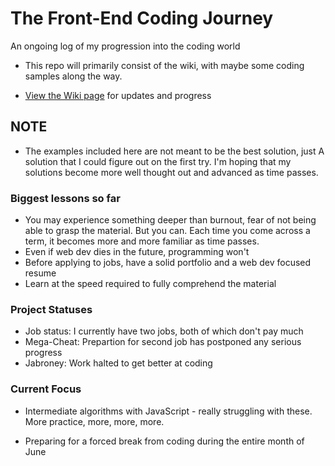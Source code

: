 # The Front-End Coding Journey
An ongoing log of my progression into the coding world
- This repo will primarily consist of the wiki, with maybe some coding samples along the way.
* [View the Wiki page](https://github.com/Stryyder/The-Front-End-Coding-Journey/wiki)
for updates and progress

## NOTE
- The examples included here are not meant to be the best solution, just A solution that I could figure out on the first try. I'm hoping that my solutions become more well thought out and advanced as time passes.


### Biggest lessons so far
- You may experience something deeper than burnout, fear of not being able to grasp the material. But you can. Each time you come across a term, it becomes more and more familiar as time passes.
- Even if web dev dies in the future, programming won't
- Before applying to jobs, have a solid portfolio and a web dev focused resume
- Learn at the speed required to fully comprehend the material

### Project Statuses
- Job status: I currently have two jobs, both of which don't pay much
- Mega-Cheat: Prepartion for second job has postponed any serious progress
- Jabroney: Work halted to get better at coding


### Current Focus
- Intermediate algorithms with JavaScript - really struggling with these. More practice, more, more, more.

- Preparing for a forced break from coding during the entire month of June
